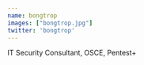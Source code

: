 ```yaml
---
name: bongtrop
images: ["bongtrop.jpg"]
twitter: 'bongtrop'
---
```


IT Security Consultant, OSCE, Pentest+